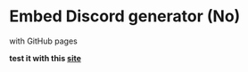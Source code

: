 # Embed Discord generator (No)
with GitHub pages

**test it with this [site](https://mgs-daniil.github.io/Embed-Discord/)**
